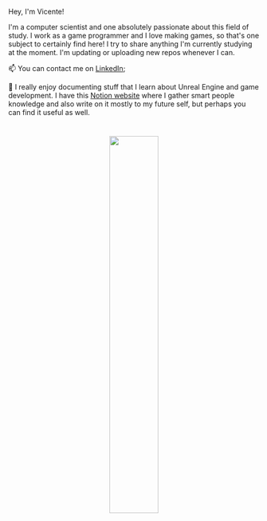Hey, I'm Vicente!

I'm a computer scientist and one absolutely passionate about this field of study. I work as a game programmer and I love making games, so that's one subject to certainly find here! I try to share anything I'm currently studying at the moment. I'm updating or uploading new repos whenever I can.

📫 You can contact me on [LinkedIn](https://www.linkedin.com/in/vicente-danzmann-vivian/);

📄 I really enjoy documenting stuff that I learn about Unreal Engine and game development. I have this [Notion website](https://danzmann.notion.site/bfec4a5bafe14d6e94f109638ba156a5?v=1e51b256c6884861b95ce4c8d7b8ee8e) where I gather smart people knowledge and also write on it mostly to my future self, but perhaps you can find it useful as well.

#
<a href="https://github.com/iVcente">
  <p align="center">
    <img src="https://github-readme-stats.vercel.app/api/top-langs/?username=iVcente&layout=compact&theme=cobalt" width="44%">
  </p>
</a>                                                                                                                  

<!--[<img align="right" src="https://github-readme-stats.vercel.app/api/top-langs/?username=iVcente&layout=compact&theme=cobalt" width="42%" />](https://github.com/iVcente) -->
<!-- [![Top Langs](https://github-readme-stats.vercel.app/api/top-langs/?username=iVcente&layout=compact&theme=cobalt)](https://github.com/iVcente) -->

<!--- https://github.com/anuraghazra/github-readme-stats#github-stats-card --->
<!--- https://shields.io --->

<!---
iVcente/iVcente is a ✨ special ✨ repository because its `README.md` (this file) appears on your GitHub profile.
You can click the Preview link to take a look at your changes.
--->
